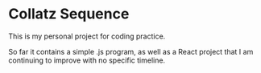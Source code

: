 # Collatz Sequence

This is my personal project for coding practice. 

So far it contains a simple .js program, as well as a React project that I am continuing to improve with no specific timeline.
